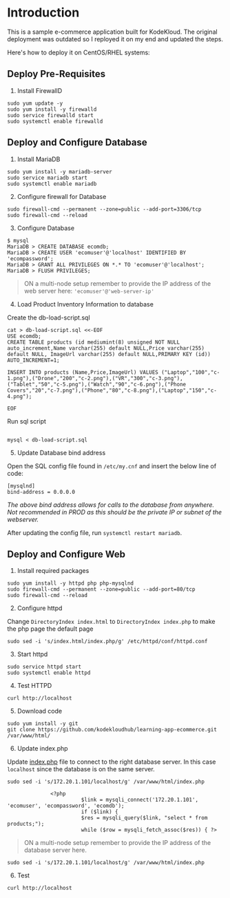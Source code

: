 # Introduction

This is a sample e-commerce application built for KodeKloud. The original deployment was outdated so I reployed it on my end and updated the steps.

Here's how to deploy it on CentOS/RHEL systems:

## Deploy Pre-Requisites

1. Install FirewallD

```
sudo yum update -y
sudo yum install -y firewalld
sudo service firewalld start
sudo systemctl enable firewalld
```

## Deploy and Configure Database

1. Install MariaDB

```
sudo yum install -y mariadb-server
sudo service mariadb start
sudo systemctl enable mariadb
```

2. Configure firewall for Database

```
sudo firewall-cmd --permanent --zone=public --add-port=3306/tcp
sudo firewall-cmd --reload
```

3. Configure Database

```
$ mysql
MariaDB > CREATE DATABASE ecomdb;
MariaDB > CREATE USER 'ecomuser'@'localhost' IDENTIFIED BY 'ecompassword';
MariaDB > GRANT ALL PRIVILEGES ON *.* TO 'ecomuser'@'localhost';
MariaDB > FLUSH PRIVILEGES;
```

> ON a multi-node setup remember to provide the IP address of the web server here: `'ecomuser'@'web-server-ip'`

4. Load Product Inventory Information to database

Create the db-load-script.sql

```
cat > db-load-script.sql <<-EOF
USE ecomdb;
CREATE TABLE products (id mediumint(8) unsigned NOT NULL auto_increment,Name varchar(255) default NULL,Price varchar(255) default NULL, ImageUrl varchar(255) default NULL,PRIMARY KEY (id)) AUTO_INCREMENT=1;

INSERT INTO products (Name,Price,ImageUrl) VALUES ("Laptop","100","c-1.png"),("Drone","200","c-2.png"),("VR","300","c-3.png"),("Tablet","50","c-5.png"),("Watch","90","c-6.png"),("Phone Covers","20","c-7.png"),("Phone","80","c-8.png"),("Laptop","150","c-4.png");

EOF
```

Run sql script

```

mysql < db-load-script.sql
```

5. Update Database bind address

Open the SQL config file found in `/etc/my.cnf` and insert the below line of code:

```
[mysqlnd]
bind-address = 0.0.0.0
```

*The above bind address allows for calls to the database from anywhere. Not recommended in PROD as this should be the private IP or subnet of the webserver.*

After updating the config file, run `systemctl restart mariadb`.

## Deploy and Configure Web

1. Install required packages

```
sudo yum install -y httpd php php-mysqlnd
sudo firewall-cmd --permanent --zone=public --add-port=80/tcp
sudo firewall-cmd --reload
```

2. Configure httpd

Change `DirectoryIndex index.html` to `DirectoryIndex index.php` to make the php page the default page

```
sudo sed -i 's/index.html/index.php/g' /etc/httpd/conf/httpd.conf
```

3. Start httpd

```
sudo service httpd start
sudo systemctl enable httpd
```

4. Test HTTPD

```
curl http://localhost
```

5. Download code

```
sudo yum install -y git
git clone https://github.com/kodekloudhub/learning-app-ecommerce.git /var/www/html/
```

6. Update index.php

Update [index.php](https://github.com/kodekloudhub/learning-app-ecommerce/blob/13b6e9ddc867eff30368c7e4f013164a85e2dccb/index.php#L107) file to connect to the right database server. In this case `localhost` since the database is on the same server.

```
sudo sed -i 's/172.20.1.101/localhost/g' /var/www/html/index.php

              <?php
                        $link = mysqli_connect('172.20.1.101', 'ecomuser', 'ecompassword', 'ecomdb');
                        if ($link) {
                        $res = mysqli_query($link, "select * from products;");
                        while ($row = mysqli_fetch_assoc($res)) { ?>
```

> ON a multi-node setup remember to provide the IP address of the database server here.
```
sudo sed -i 's/172.20.1.101/localhost/g' /var/www/html/index.php
```

6. Test

```
curl http://localhost
```

